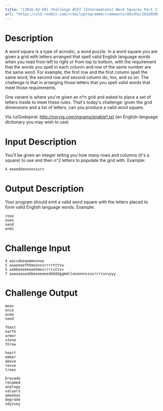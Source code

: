 ```yaml
---
title: "[2016-03-09] Challenge #257 [Intermediate] Word Squares Part 1"
url: "https://old.reddit.com/r/dailyprogrammer/comments/49o3ho/20160309_challenge_257_intermediate_word_squares/"
---
```


# Description

A word square is a type of acrostic, a word puzzle. In a word square you are given a grid with letters arranged that spell valid English language words when you read from left to right or from top to bottom, with the requirement that the words you spell in each column and row of the same number are the same word. For example, the first row and the first column spell the same word, the second row and second column do, too, and so on. The challenge is that in arranging those letters that you spell valid words that meet those requirements.

One variant is where you're given an n*n grid and asked to place a set of letters inside to meet these rules. That's today's challenge: given the grid dimensions and a list of letters, can you produce a valid word square.

Via /u/Godspiral: http://norvig.com/ngrams/enable1.txt (an English-language dictionary you may wish to use)

# Input Description

You'll be given an integer telling you how many rows and columns (it's a square) to use and then n^2 letters to populate the grid with. Example:

    4 eeeeddoonnnsssrv

# Output Description

Your program should emit a valid word square with the letters placed to form valid English language words. Example:

    rose
    oven
    send
    ends

# Challenge Input

    4 aaccdeeeemmnnnoo
    5 aaaeeeefhhmoonssrrrrttttw
    5 aabbeeeeeeeehmosrrrruttvv
    7 aaaaaaaaabbeeeeeeedddddggmmlloooonnssssrrrruvvyyy

# Challenge Output

    moan
    once
    acme
    need

    feast
    earth
    armor
    stone
    threw

    heart
    ember
    above
    revue
    trees

    bravado
    renamed
    analogy
    valuers
    amoebas
    degrade
    odyssey
